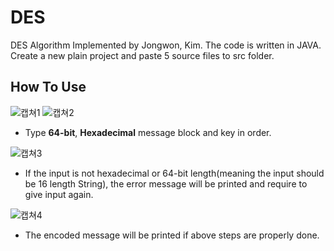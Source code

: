 # DES
DES Algorithm Implemented by Jongwon, Kim.
The code is written in JAVA. Create a new plain project and paste 5 source files to src folder.

## How To Use
![캡쳐1](https://user-images.githubusercontent.com/43626362/161361541-22d85799-d6ce-4ed9-8420-35cf24d076b5.png)
![캡쳐2](https://user-images.githubusercontent.com/43626362/161361543-31fa8bbf-e48d-4ce6-b1ba-cfea12fdb351.png)

- Type **64-bit**, **Hexadecimal** message block and key in order.

![캡쳐3](https://user-images.githubusercontent.com/43626362/161361601-03dea656-5990-4f77-980f-739c724ad2a8.png)
- If the input is not hexadecimal or 64-bit length(meaning the input should be 16 length String), the error message will be printed and require to give input again.

![캡쳐4](https://user-images.githubusercontent.com/43626362/161361666-77a7da95-0704-428b-abff-5da0ab3907ea.png)
- The encoded message will be printed if above steps are properly done.
